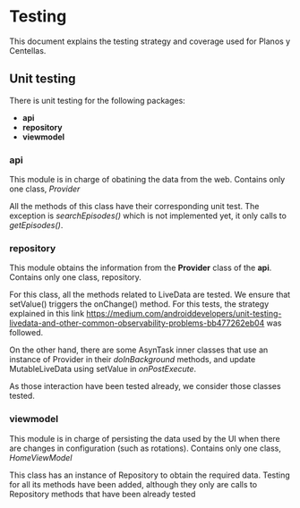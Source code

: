 # Testing

This document explains the testing strategy and coverage used for Planos y Centellas.

## Unit testing

There is unit testing for the following packages:

* **api**
* **repository**
* **viewmodel**

### api

This module is in charge of obatining the data from the web. Contains only one class, *Provider*

All the methods of this class have their corresponding unit test. The exception is *searchEpisodes()* which is not implemented yet, it only calls to *getEpisodes()*.

### repository

This module obtains the information from the **Provider** class of the **api**. Contains only one class, repository.


For this class, all the methods related to LiveData are tested. We ensure that setValue() triggers the onChange() method. For this tests, the strategy explained in this link https://medium.com/androiddevelopers/unit-testing-livedata-and-other-common-observability-problems-bb477262eb04 was followed.

On the other hand, there are some AsynTask inner classes that use an instance of Provider in their *doInBackground* methods, and update MutableLiveData using setValue in *onPostExecute*.

As those interaction have been tested already, we consider those classes tested.

### viewmodel

This module is in charge of persisting the data used by the UI when there are changes in configuration (such as rotations). Contains only one class, *HomeViewModel*

This class has an instance of Repository to obtain the required data. Testing for all its methods have been added, although they only are calls to Repository methods that have been already tested